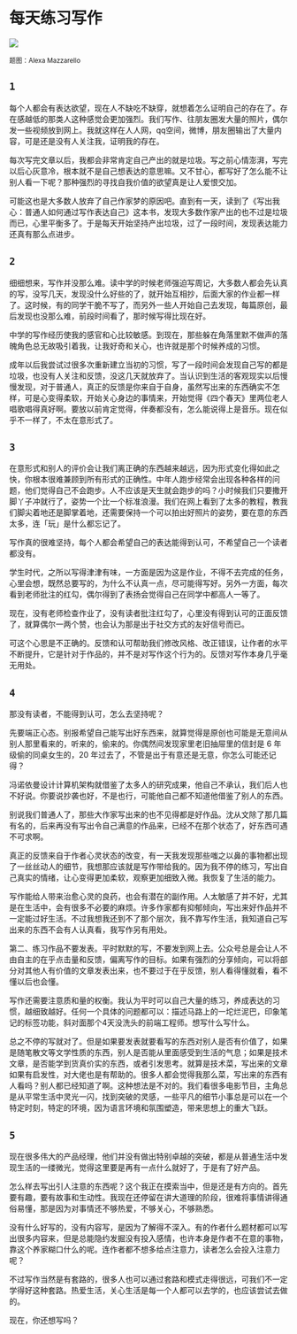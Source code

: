 # 每天练习写作

![](https://i.loli.net/2019/01/31/5c52d68bb1a3f.png)

<small>题图：Alexa Mazzarello</small>

## `1`

每个人都会有表达欲望，现在人不缺吃不缺穿，就想着怎么证明自己的存在了。存在感越低的那类人这种感觉会更加强烈。我们写作、往朋友圈发大量的照片，偶尔发一些视频放到网上。我就这样在人人网，qq空间，微博，朋友圈输出了大量内容，可是还是没有人关注我，证明我的存在。

每次写完文章以后，我都会非常肯定自己产出的就是垃圾。写之前心情澎湃，写完以后心灰意冷，根本就不是自己想表达的意思嘛。又不甘心，都写好了怎么能不让别人看一下呢？那种强烈的寻找自我价值的欲望真是让人爱恨交加。

可能这也是大多数人放弃了自己作家梦的原因吧。直到有一天，读到了《写出我心：普通人如何通过写作表达自己》这本书，发现大多数作家产出的也不过是垃圾而已，心里平衡多了。于是每天开始坚持产出垃圾，过了一段时间，发现表达能力还真有那么点进步。

## `2`

细细想来，写作并没那么难。读中学的时候老师强迫写周记，大多数人都会先认真的写，没写几天，发现没什么好些的了，就开始互相抄，后面大家的作业都一样了。这时候，有的同学干脆不写了，而另外一些人开始自己去发现，每篇原创，最后发现也没那么难，前段时间看了，那时候写得比现在好。

中学的写作经历使我的感官和心比较敏感。到现在，那些躲在角落里默不做声的落魄角色总无故吸引着我，让我好奇和关心，也许就是那个时候养成的习惯。

成年以后我尝试过很多次重新建立当初的习惯，写了一段时间会发现自己写的都是垃圾，也没有人关注和反馈，没这几天就放弃了。当认识到生活的客观现实以后慢慢发现，对于普通人，真正的反馈是你来自于自身，虽然写出来的东西确实不怎样，可是心变得柔软，开始关心身边的事情来，开始觉得《四个春天》里两位老人唱歌唱得真好啊。要放以前肯定觉得，伴奏都没有，怎么能说得上是音乐。现在似乎不一样了，不太在意形式了。

## `3`

在意形式和别人的评价会让我们离正确的东西越来越远，因为形式变化得如此之快，你根本很难兼顾到所有形式的正确性。中年人跑步经常会出现各种各样的问题，他们觉得自己不会跑步。人不应该是天生就会跑步的吗？小时候我们只要撒开脚丫子冲就行了，姿势一个比一个标准浪漫。我们在网上看到了太多的教程，教我们脚尖着地还是脚掌着地，还需要保持一个可以拍出好照片的姿势，要在意的东西太多，连「玩」是什么都忘记了。

写作真的很难坚持，每个人都会希望自己的表达能得到认可，不希望自己一个读者都没有。

学生时代，之所以写得津津有味，一方面是因为这是作业，不得不去完成的任务，心里会想，既然总要写的，为什么不认真一点，尽可能得写好。另外一方面，每次看到老师批注的红勾，偶尔得到了表扬会觉得自己在同学中都高人一等了。

现在，没有老师检查作业了，没有读者批注红勾了，心里没有得到认可的正面反馈了，就算偶尔一两个赞，也会认为那是出于社交方式的友好信号而已。

可这个心思是不正确的。反馈和认可帮助我们修改风格、改正错误，让作者的水平不断提升，它是针对于作品的，并不是对写作这个行为的。反馈对写作本身几乎毫无用处。

## `4`

那没有读者，不能得到认可，怎么去坚持呢？

先要端正心态。别报希望自己能写出好东西来，就算觉得是原创也可能是无意间从别人那里看来的，听来的，偷来的。你偶然间发现家里老旧抽屉里的信封是 6 年级偷的同桌女生的，20 年过去了，不管是出于有意还是无意，你怎么可能还记得？

冯诺依曼设计计算机架构就借鉴了太多人的研究成果，他自己不承认，我们后人也不好说。你要说抄袭也好，不是也行，可能他自己都不知道他借鉴了别人的东西。

别说我们普通人了，那些大作家写出来的也不见得都是好作品。沈从文除了那几篇有名的，后来再没有写出令自己满意的作品来，已经不在那个状态了，好东西可遇不可求啊。

真正的反馈来自于作者心灵状态的改变，有一天我发现那些嗤之以鼻的事物都出现了一丝丝动人的细节，我想那应该就是写作带给我的。因为我不停的练习，写出自己真实的情绪，让心变得更加柔软，观察更加细致入微。我恢复了生活的能力。

写作能给人带来治愈心灵的良药，也会有潜在的副作用。人太敏感了并不好，尤其是在生活中，会有很多不必要的麻烦。许多作家都有抑郁倾向，写出来好作品并不一定能过好生活。不过我想我还到不了那个层次，我不靠写作生活，我知道自己写出来的东西不会有人认真看，我写作另有用处。

第二、练习作品不要发表。平时默默的写，不要发到网上去。公众号总是会让人不由自主的在乎点击量和反馈，偏离写作的目标。如果有强烈的分享倾向，可以将部分对其他人有价值的文章发表出来，也不要过于在乎反馈，别人看得懂就看，看不懂以后也会懂。

写作还需要注意质和量的权衡。我认为平时可以自己大量的练习，养成表达的习惯，越细致越好。任何一个具体的问题都可以：描述马路上的一坨烂泥巴，印象笔记的标签功能，斜对面那个4天没洗头的前端工程师。想写什么写什么。

总之不停的写就对了。但是如果要发表就要看写的东西对别人是否有价值了，如果是随笔散文等文学性质的东西，别人是否能从里面感受到生活的气息；如果是技术文章，是否能学到货真价实的东西，或者引发思考。就算是技术菜，写出来的文章如果有启发性，对大佬也是有帮助的。很多人都会觉得我那么菜，写出来的东西有人看吗？别人都已经知道了啊。这种想法是不对的。我们看很多电影节目，主角总是从平常生活中灵光一闪，找到突破的灵感，一些平凡的细节小事总是可以在一个特定时刻，特定的环境，因为语言环境和氛围塑造，带来思想上的重大飞跃。

## `5`

现在很多伟大的产品经理，他们并没有做出特别卓越的突破，都是从普通生活中发现生活的一缕微光，觉得这里要是再有一点什么就好了，于是有了好产品。

怎么样去写出引人注意的东西呢？这个我正在摸索当中，但是还是有方向的。首先要有趣，要有故事和生动性。我现在还停留在讲大道理的阶段，很难将事情讲得通俗易懂，那是因为对事情还不够热爱，不够关心，不够熟悉。

没有什么好写的，没有内容写，是因为了解得不深入。有的作者什么题材都可以写出很多内容来，但是总能隐约发掘没有投入感情，也许本身是作者不在意的事物，靠这个养家糊口什么的呢。连作者都不想多给点注意力，读者怎么会投入注意力呢？

不过写作当然是有套路的，很多人也可以通过套路和模式走得很远，可我们不一定学得好这种套路。热爱生活，关心生活是每一个人都可以去学的，也应该尝试去做的。

现在，你还想写吗？